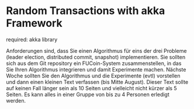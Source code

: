 # Random Transactions with akka Framework

required: akka library

Anforderungen sind, dass Sie einen Algorithmus für eins der drei
Probleme (leader election, distributed commit, snapshot) implementieren.
Sie sollten sich aus dem Git repository ein FUCoin-System
zusammenstellen, in das Sie Ihren Algorithmus integrieren und damit
Experimente machen. Nächste Woche sollten Sie den Algorithmus und die
Experimente (evtl) vorstellen und dann einen kleinen Text verfassen (bis
Mitte August). Dieser Text sollte auf keinen Fall länger sein als 10
Seiten und vielleicht nicht kürzer als 5 Seiten. Es kann alles in einer
Gruppe von bis zu 4 Personen erledigt werden.
